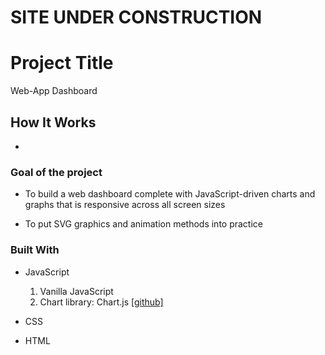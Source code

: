 # **SITE UNDER CONSTRUCTION**

# Project Title



Web-App Dashboard



## How It Works
- 

### Goal of the project



- To build a web dashboard complete with JavaScript-driven charts and graphs that is responsive across all screen sizes

- To put SVG graphics and animation methods into practice


### Built With



- JavaScript
  1. Vanilla JavaScript
  2. Chart library: Chart.js [[github]](https://github.com/chartjs/Chart.js)

- CSS

- HTML




